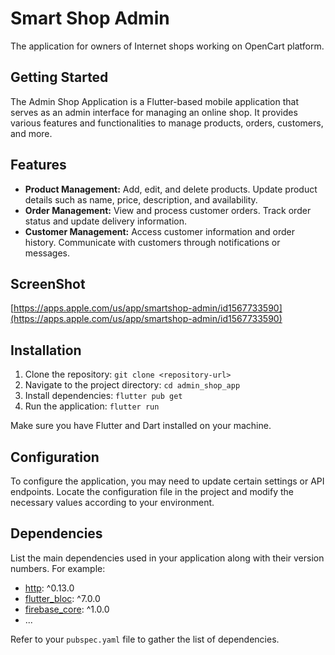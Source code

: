 # Smart Shop Admin

The application for owners of Internet shops working on OpenCart platform.

## Getting Started

The Admin Shop Application is a Flutter-based mobile application that serves as an admin interface for managing an online shop. It provides various features and functionalities to manage products, orders, customers, and more.

## Features

- **Product Management:** Add, edit, and delete products. Update product details such as name, price, description, and availability.
- **Order Management:** View and process customer orders. Track order status and update delivery information.
- **Customer Management:** Access customer information and order history. Communicate with customers through notifications or messages.

## ScreenShot

[https://apps.apple.com/us/app/smartshop-admin/id1567733590](https://apps.apple.com/us/app/smartshop-admin/id1567733590)

## Installation

1. Clone the repository: `git clone <repository-url>`
2. Navigate to the project directory: `cd admin_shop_app`
3. Install dependencies: `flutter pub get`
4. Run the application: `flutter run`

Make sure you have Flutter and Dart installed on your machine.

## Configuration

To configure the application, you may need to update certain settings or API endpoints. Locate the configuration file in the project and modify the necessary values according to your environment.

## Dependencies

List the main dependencies used in your application along with their version numbers. For example:

- [http](https://pub.dev/packages/http): ^0.13.0
- [flutter_bloc](https://pub.dev/packages/flutter_bloc): ^7.0.0
- [firebase_core](https://pub.dev/packages/firebase_core): ^1.0.0
- ...

Refer to your `pubspec.yaml` file to gather the list of dependencies.
